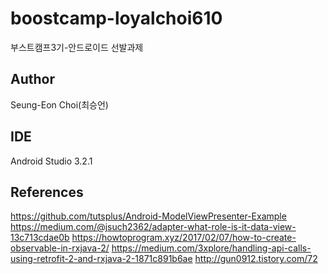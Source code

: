 # boostcamp-loyalchoi610
부스트캠프3기-안드로이드 선발과제

## Author
Seung-Eon Choi(최승언)

## IDE
Android Studio 3.2.1

## References
https://github.com/tutsplus/Android-ModelViewPresenter-Example
https://medium.com/@jsuch2362/adapter-what-role-is-it-data-view-13c713cdae0b
https://howtoprogram.xyz/2017/02/07/how-to-create-observable-in-rxjava-2/
https://medium.com/3xplore/handling-api-calls-using-retrofit-2-and-rxjava-2-1871c891b6ae
http://gun0912.tistory.com/72

